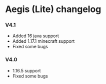# Aegis (Lite) changelog

### V4.1
- Added 16 java support
- Added 1.17.1 minecraft support
- Fixed some bugs

### V4.0
- 1.16.5 support
- Fixed some bugs
